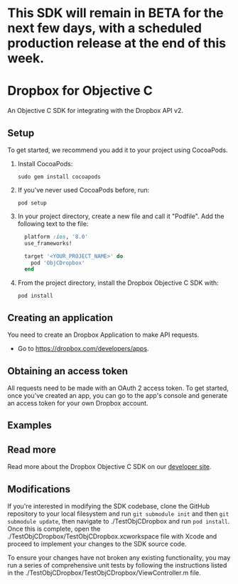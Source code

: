 # This SDK will remain in BETA for the next few days, with a scheduled production release at the end of this week.

# Dropbox for Objective C

An Objective C SDK for integrating with the Dropbox API v2.

## Setup

To get started, we recommend you add it to your project using CocoaPods.

1. Install CocoaPods:
    ```
    sudo gem install cocoapods
    ```

1. If you've never used CocoaPods before, run:
    ```
    pod setup
    ```

1. In your project directory, create a new file and call it "Podfile". Add the following text to the file:

    ```ruby
      platform :ios, '8.0'
      use_frameworks!

      target '<YOUR_PROJECT_NAME>' do
        pod 'ObjCDropbox'
      end
    ```

1. From the project directory, install the Dropbox Objective C SDK with:

    ```
    pod install
    ```

## Creating an application

You need to create an Dropbox Application to make API requests.

- Go to https://dropbox.com/developers/apps.

## Obtaining an access token

All requests need to be made with an OAuth 2 access token. To get started, once
you've created an app, you can go to the app's console and generate an access
token for your own Dropbox account.

## Examples

## Read more

Read more about the Dropbox Objective C SDK on our [developer site](https://www.dropbox.com/developers/documentation/objective-c).

## Modifications

If you're interested in modifying the SDK codebase, clone the GitHub repository to your local filesystem
and run `git submodule init` and then `git submodule update`, then navigate to ./TestObjCDropbox and run `pod install`.
Once this is complete, open the ./TestObjCDropbox/TestObjCDropbox.xcworkspace file with Xcode and proceed to implement your
changes to the SDK source code.

To ensure your changes have not broken any existing functionality, you may run a series of comprehensive unit tests by
following the instructions listed in the ./TestObjCDropbox/TestObjCDropbox/ViewController.m file.
